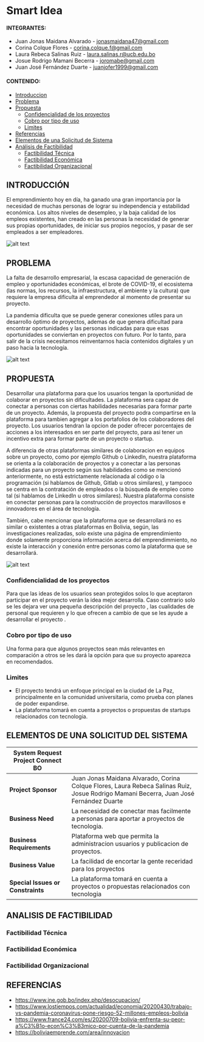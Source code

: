 # **Smart Idea**

#### INTEGRANTES:

- Juan Jonas Maidana Alvarado - [jonasmaidana47@gmail.com](https://github.com/Savitar465)
- Corina Colque Flores - [corina.colque.f@gmail.com](https://github.com/coriccf)
- Laura Rebeca Salinas Ruiz - [laura.salinas.r@ucb.edu.bo](https://github.com/lr-salinas)
- Josue Rodrigo Mamani Becerra - [joromabe@gmail.com](https://github.com/yochairo)
- Juan José Fernández Duarte - [juanjofer1999@gmail.com](https://github.com/JuanJo53)

#### CONTENIDO:

- [Introduccion](#introduccion)
- [Problema](#problema)
- [Propuesta](#propuesta)
  - [Confidencialidad de los proyectos](#confidencialidad-de-los-proyectos)
  - [Cobro por tipo de uso](#Cobro-por-tipo-de-uso)
  - [Limites](#limites)
- [Referencias](#referencias)
- [Elementos de una Solicitud de Sistema](#elementos-de-una-solicitud-de-sistema)
- [Análisis de Factibilidad](#analisis-de-factibilidad)
  - [Factibilidad Técnica](#factibilidad-tecnica)
  - [Factibilidad Económica](#factibilidad-economica)
  - [Factibilidad Organizacional](#factibilidad-organizacional)

## INTRODUCCIÓN

El emprendimiento hoy en día, ha ganado una gran importancia por la necesidad de muchas personas de lograr su independencia y estabilidad económica. Los altos niveles de desempleo, y la baja calidad de los empleos existentes, han creado en las personas la necesidad de generar sus propias oportunidades, de iniciar sus propios negocios, y pasar de ser empleados a ser empleadores.

![alt text](https://www.proun.es/wp-content/uploads/fly-images/9041/s07-2136x0.jpg)

## PROBLEMA

La falta de desarrollo empresarial, la escasa capacidad de generación de empleo y oportunidades económicas, el brote de COVID-19, el ecosistema (las normas, los recursos, la infraestructura, el ambiente y la cultura) que requiere la empresa dificulta al emprendedor al momento de presentar su proyecto.

La pandemia dificulta que se puede generar conexiones utiles para un desarrollo óptimo de proyectos, ademas de que genera dificultad para encontrar oportunidades y las personas indicadas para que esas oportunidades se conviertan en proyectos con futuro.
Por lo tanto, para salir de la crisis necesitamos reinventarnos hacia contenidos digitales y un paso hacia la tecnología.

![alt text](https://static.vix.com/es/sites/default/files/styles/large/public/t/trabajo__1.jpg)

## PROPUESTA

Desarrollar una plataforma para que los usuarios tengan la oportunidad de colaborar en proyectos sin dificultades. La plataforma sera capaz de conectar a personas con ciertas habilidades necesarias para formar parte de un proyecto. Además, la propuesta del proyecto podra compartirse en la plataforma para tambien agregar a los portafolios de los colaboradores del proyecto. Los usuarios tendran la opcion de poder ofrecer porcentajes de acciones a los interesados en ser parte del proyecto, para asi tener un incentivo extra para formar parte de un proyecto o startup.

A diferencia de otras plataformas similares de colaboracion en equipos sobre un proyecto, como por ejemplo Github o LinkedIn, nuestra plataforma se orienta a la colaboración de proyectos y a conectar a las personas indicadas para un proyecto según sus habilidades como se mencionó anteriormente, no está estrictamente relacionada al código o la programación (si hablamos de Github, Gitlab u otros similares), y tampoco se centra en la contratación de empleados o la búsqueda de empleo como tal (si hablamos de LinkedIn u otros similares). Nuestra plataforma consiste en conectar personas para la construcción de proyectos maravillosos e innovadores en el área de tecnología.

También, cabe mencionar que la plataforma que se desarrollará no es similar o existentes a otras plataformas en Bolivia, según, las investigaciones realizadas, solo existe una página de emprendimiento donde solamente proporciona información acerca del emprendimmiento, no existe la interacción y conexión entre personas como la plataforma que se desarrollará.

![alt text](https://www.bbva.com/wp-content/uploads/2018/04/equipo-startup-bbva-1-e1524492124593-1024x521.jpg)

### Confidencialidad de los proyectos

Para que las ideas de los usuarios sean protegidos solos lo que aceptaron participar en el proyecto verán la idea mejor desarrolla. Caso contrario solo se les dejara ver una pequeña descripción del proyecto , las cualidades de personal que requieren y lo que ofrecen a cambio de que se les ayude a desarrollar el proyecto .

### Cobro por tipo de uso

Una forma para que algunos proyectos sean más relevantes en comparación a otros se les dará la opción para que su proyecto aparezca en recomendados.

### Limites

- El proyecto tendrá un enfoque principal en la ciudad de La Paz, principalmente en la comunidad universitaria, como prueba con planes de poder expandirse.
- La plataforma tomará en cuenta a proyectos o propuestas de startups relacionados con tecnologia.

## ELEMENTOS DE UNA SOLICITUD DEL SISTEMA

| System Request Project Connect BO |                                                                                                                                        |
| --------------------------------- | -------------------------------------------------------------------------------------------------------------------------------------- |
| **Project Sponsor**               | Juan Jonas Maidana Alvarado, Corina Colque Flores, Laura Rebeca Salinas Ruiz, Josue Rodrigo Mamani Becerra, Juan José Fernández Duarte |
| **Business Need**                 | La necesidad de conectar mas facilmente a personas para aportar a proyectos de tecnologia.                                             |
| **Business Requirements**         | Plataforma web que permita la administracion usuarios y publicacion de proyectos.                                                      |
| **Business Value**                | La facilidad de encortar la gente receridad para los proyectos                                                                                                                              |
| **Special Issues or Constraints** | La plataforma tomará en cuenta a proyectos o propuestas relacionados con tecnologia                                                                                                                            |

## ANALISIS DE FACTIBILIDAD

### Factibilidad Técnica

### Factibilidad Económica

### Factibilidad Organizacional

## REFERENCIAS

- https://www.ine.gob.bo/index.php/desocupacion/
- https://www.lostiempos.com/actualidad/economia/20200430/trabajo-vs-pandemia-coronavirus-pone-riesgo-52-millones-empleos-bolivia
- https://www.france24.com/es/20200709-bolivia-enfrenta-su-peor-a%C3%B1o-econ%C3%B3mico-por-cuenta-de-la-pandemia
- https://boliviaemprende.com/area/innovacion
